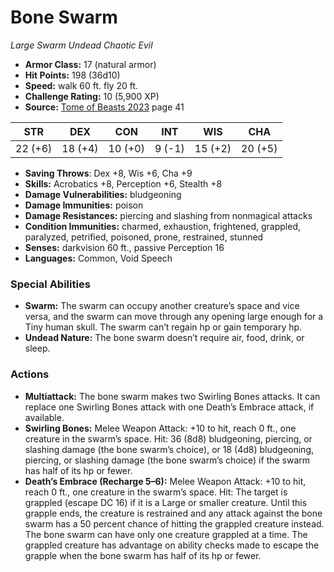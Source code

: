 # Bone Swarm

*Large* *Swarm* *Undead* *Chaotic Evil*

- **Armor Class:** 17 (natural armor)
- **Hit Points:** 198 (36d10)
- **Speed:** walk 60 ft. fly 20 ft.
- **Challenge Rating:** 10 (5,900 XP)
- **Source:** [Tome of Beasts 2023](https://koboldpress.com/kpstore/product/tome-of-beasts-1-2023-edition/) page 41

| STR | DEX | CON | INT | WIS | CHA |
| --- | --- | --- | --- | --- | --- |
| 22 (+6) | 18 (+4) | 10 (+0) | 9 (-1) | 15 (+2) | 20 (+5) |

- **Saving Throws**: Dex +8, Wis +6, Cha +9
- **Skills:** Acrobatics +8, Perception +6, Stealth +8
- **Damage Vulnerabilities:** bludgeoning
- **Damage Immunities:** poison
- **Damage Resistances:** piercing and slashing from nonmagical attacks
- **Condition Immunities:** charmed, exhaustion, frightened, grappled, paralyzed, petrified, poisoned, prone, restrained, stunned
- **Senses:** darkvision 60 ft., passive Perception 16
- **Languages:** Common, Void Speech

### Special Abilities

- **Swarm:** The swarm can occupy another creature’s space and vice versa, and the swarm can move through any opening large enough for a Tiny human skull. The swarm can’t regain hp or gain temporary hp.
- **Undead Nature:** The bone swarm doesn’t require air, food, drink, or sleep.

### Actions

- **Multiattack:** The bone swarm makes two Swirling Bones attacks. It can replace one Swirling Bones attack with one Death’s Embrace attack, if available.
- **Swirling Bones:** Melee Weapon Attack: +10 to hit, reach 0 ft., one creature in the swarm’s space. Hit: 36 (8d8) bludgeoning, piercing, or slashing damage (the bone swarm’s choice), or 18 (4d8) bludgeoning, piercing, or slashing damage (the bone swarm’s choice) if the swarm has half of its hp or fewer.
- **Death’s Embrace (Recharge 5–6):** Melee Weapon Attack: +10 to hit, reach 0 ft., one creature in the swarm’s space. Hit: The target is grappled (escape DC 16) if it is a Large or smaller creature. Until this grapple ends, the creature is restrained and any attack against the bone swarm has a 50 percent chance of hitting the grappled creature instead. The bone swarm can have only one creature grappled at a time. The grappled creature has advantage on ability checks made to escape the grapple when the bone swarm has half of its hp or fewer.
